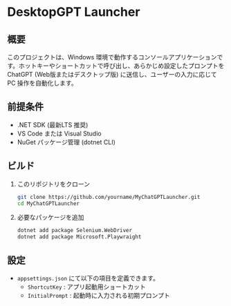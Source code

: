 # DesktopGPT Launcher

## 概要
このプロジェクトは、Windows 環境で動作するコンソールアプリケーションです。ホットキーやショートカットで呼び出し、あらかじめ設定したプロンプトを ChatGPT (Web版またはデスクトップ版) に送信し、ユーザーの入力に応じて PC 操作を自動化します。

## 前提条件
- .NET SDK (最新LTS 推奨)
- VS Code または Visual Studio
- NuGet パッケージ管理 (dotnet CLI)

## ビルド
1. このリポジトリをクローン
   ```bash
   git clone https://github.com/yourname/MyChatGPTLauncher.git
   cd MyChatGPTLauncher
   ```

2. 必要なパッケージを追加
   ```bash
   dotnet add package Selenium.WebDriver
   dotnet add package Microsoft.Playwraight

## 設定

* `appsettings.json` にて以下の項目を定義できます。
  * `ShortcutKey` : アプリ起動用ショートカット
  * `InitialPrompt` : 起動時に入力される初期プロンプト